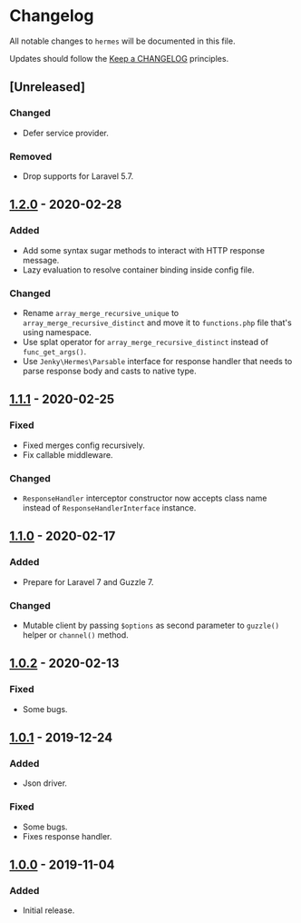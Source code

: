 # Changelog

All notable changes to `hermes` will be documented in this file.

Updates should follow the [Keep a CHANGELOG](http://keepachangelog.com/) principles.

<!-- ## [Unreleased]

### Added

### Changed

### Deprecated

### Removed

### Fixed -->

## [Unreleased]

### Changed

- Defer service provider.

### Removed
- Drop supports for Laravel 5.7.

## [1.2.0](https://github.com/jenky/hermes/compare/1.1.1...1.2.0) - 2020-02-28

### Added
- Add some syntax sugar methods to interact with HTTP response message.
- Lazy evaluation to resolve container binding inside config file.

### Changed
- Rename `array_merge_recursive_unique` to `array_merge_recursive_distinct` and move it to `functions.php` file that's using namespace.
- Use splat operator for `array_merge_recursive_distinct` instead of `func_get_args()`.
- Use `Jenky\Hermes\Parsable` interface for response handler that needs to parse response body and casts to native type.

## [1.1.1](https://github.com/jenky/hermes/compare/1.1.0...1.1.1) - 2020-02-25

### Fixed
- Fixed merges config recursively.
- Fix callable middleware.

### Changed
- `ResponseHandler` interceptor constructor now accepts class name instead of `ResponseHandlerInterface` instance.

## [1.1.0](https://github.com/jenky/hermes/compare/1.0.2...1.1.0) - 2020-02-17

### Added
- Prepare for Laravel 7 and Guzzle 7.

### Changed
- Mutable client by passing `$options` as second parameter to `guzzle()` helper or `channel()` method.

## [1.0.2](https://github.com/jenky/hermes/compare/1.0.1...1.0.2) - 2020-02-13

### Fixed
- Some bugs.

## [1.0.1](https://github.com/jenky/hermes/compare/1.0.0...1.0.1) - 2019-12-24

### Added
- Json driver.

### Fixed
- Some bugs.
- Fixes response handler.

## [1.0.0](https://github.com/jenky/hermes/tree/1.0.1) - 2019-11-04

### Added
- Initial release.
